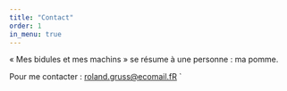 ```yaml
---
title: "Contact"
order: 1
in_menu: true
---
```

« Mes bidules et mes machins » se résume à une personne : ma pomme.

Pour me contacter : [roland.gruss@ecomail.fR](mailto:roland.gruss@ecomail.fr)
` 